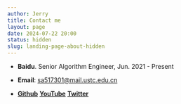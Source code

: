 ```yaml
---
author: Jerry
title: Contact me
layout: page
date: 2024-07-22 20:00
status: hidden
slug: landing-page-about-hidden
---
```


- **Baidu**. Senior Algorithm Engineer, Jun. 2021 - Present

- **Email**: sa517301@mail.ustc.edu.cn

- [**Github**](https://github.com/jerrylsu) [**YouTube**](https://www.youtube.com/@jerrysu780) [**Twitter**](https://twitter.com/Jerrylsu666)
